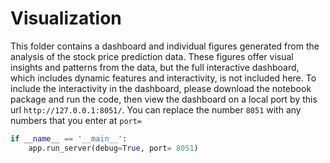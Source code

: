 # Visualization

This folder contains a dashboard and individual figures generated from the analysis of the stock price prediction data. These figures offer visual insights and patterns from the data, but the full interactive dashboard, which includes dynamic features and interactivity, is not included here. To include the interactivity in the dashboard, please download the notebook package and run the code, then view the dashboard on a local port by this url `http://127.0.0.1:8051/`. You can replace the number `8051` with any numbers that you enter at `port=`

```python
if __name__ == '__main__':
    app.run_server(debug=True, port= 8051)
```


